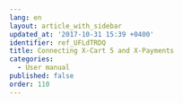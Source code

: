 ```yaml
---
lang: en
layout: article_with_sidebar
updated_at: '2017-10-31 15:39 +0400'
identifier: ref_UFLdTRDQ
title: Connecting X-Cart 5 and X-Payments
categories:
  - User manual
published: false
order: 110
---
```

